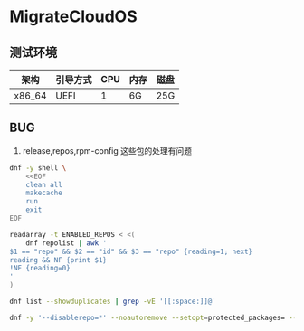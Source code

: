 # MigrateCloudOS

## 测试环境

| 架构   | 引导方式 | CPU | 内存 | 磁盘 |
| ------ | -------- | --- | ---- | ---- |
| x86_64 | UEFI     | 1   | 6G   | 25G  |

## BUG

1. release,repos,rpm-config 这些包的处理有问题

```bash
dnf -y shell \
    <<EOF
    clean all
    makecache
    run
    exit
EOF

readarray -t ENABLED_REPOS < <(
    dnf repolist | awk '
$1 == "repo" && $2 == "id" && $3 == "repo" {reading=1; next}
reading && NF {print $1}
!NF {reading=0}
'
)

dnf list --showduplicates | grep -vE '[[:space:]]@'
```

```bash
dnf -y '--disablerepo=*' --noautoremove --setopt=protected_packages= --setopt=keepcache=True --repofrompath=cloudosbaseos,https://mirrors.opencloudos.tech/opencloudos/9/BaseOS/x86_64/os/ --setopt=cloudosbaseos.gpgcheck=1 --setopt=cloudosbaseos.gpgkey=file:///root/MigrateCloudOS/OpenCloud-9-gpgkey/RPM-GPG-KEY-OpenCloudOS-9 --repofrompath=cloudosappstream,https://mirrors.opencloudos.tech/opencloudos/9/AppStream/x86_64/os/ --setopt=cloudosappstream.gpgcheck=1 --setopt=cloudosappstream.gpgkey=file:///root/MigrateCloudOS/OpenCloud-9-gpgkey/RPM-GPG-KEY-OpenCloudOS-9 --repofrompath=cloudosextras,https://mirrors.opencloudos.tech/opencloudos/9/extras/x86_64/os/ --setopt=cloudosextras.gpgcheck=1 --setopt=cloudosextras.gpgkey=file:///root/MigrateCloudOS/OpenCloud-9-gpgkey/RPM-GPG-KEY-OpenCloudOS-9 --nobest list
```
